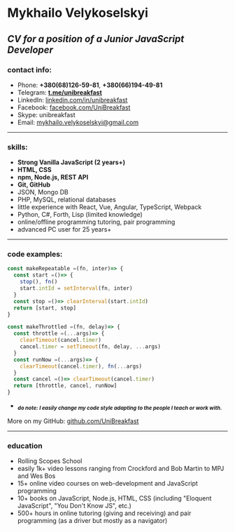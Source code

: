 # Mykhailo Velykoselskyi
## *CV for a position of a Junior JavaScript Developer*
### contact info:
* Phone: __+380(68)126-59-81__, __+380(66)194-49-81__
* Telegram: __[t.me/unibreakfast](https://t.me/unibreakfast)__
* LinkedIn: [linkedin.com/in/unibreakfast](https://www.linkedin.com/in/unibreakfast)
* Facebook: [facebook.com/UniBreakfast](https://facebook.com/UniBreakfast)
* Skype: unibreakfast
* Email: mykhailo.velykoselskyi@gmail.com

---

### skills:
* __Strong Vanilla JavaScript (2 years+)__
* __HTML, CSS__
* __npm, Node.js, REST API__
* __Git, GitHub__
* JSON, Mongo DB
* PHP, MySQL, relational databases
* little experience with React, Vue, Angular, TypeScript, Webpack
* Python, C#, Forth, Lisp (limited knowledge)
* online/offline programming tutoring, pair programming
* advanced PC user for 25 years+

---

### code examples:
```js
const makeRepeatable =(fn, inter)=> {
  const start =()=> {
    stop(), fn()
    start.intId = setInterval(fn, inter)
  }
  const stop =()=> clearInterval(start.intId)
  return [start, stop]
}

const makeThrottled =(fn, delay)=> {
  const throttle =(...args)=> {
    clearTimeout(cancel.timer)
    cancel.timer = setTimeout(fn, delay, ...args)
  }
  const runNow =(...args)=> {
    clearTimeout(cancel.timer), fn(...args)
  }
  const cancel =()=> clearTimeout(cancel.timer)
  return [throttle, cancel, runNow]
}
```
* <sub>*__do note: I easily change my code style adapting to the people I teach or work with.__*</sub>

More on my GitHub: [github.com/UniBreakfast](https://github.com/UniBreakfast)

---

### education
* Rolling Scopes School
* easily 1k+ video lessons ranging from Crockford and Bob Martin to MPJ and Wes Bos
* 15+ online video courses on web-development and JavaScript programming
* 10+ books on JavaScript, Node.js, HTML, CSS (including "Eloquent JavaScript", "You Don't Know JS", etc.)
* 500+ hours in online tutoring (giving and receiving) and pair programming (as a driver but mostly as a navigator)
